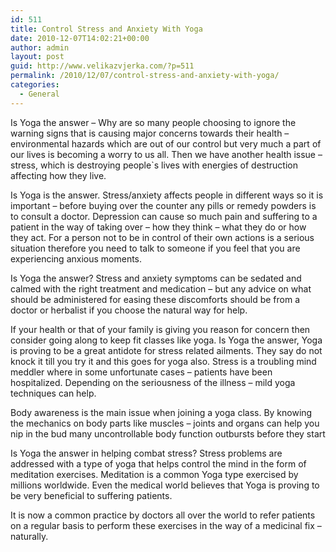 ```yaml
---
id: 511
title: Control Stress and Anxiety With Yoga
date: 2010-12-07T14:02:21+00:00
author: admin
layout: post
guid: http://www.velikazvjerka.com/?p=511
permalink: /2010/12/07/control-stress-and-anxiety-with-yoga/
categories:
  - General
---
```

Is Yoga the answer &#8211; Why are so many people choosing to ignore the warning signs that is causing major concerns towards their health &#8211; environmental hazards which are out of our control but very much a part of our lives is becoming a worry to us all. Then we have another health issue &#8211; stress, which is destroying people\`s lives with energies of destruction affecting how they live. 

Is Yoga is the answer. Stress/anxiety affects people in different ways so it is important &#8211; before buying over the counter any pills or remedy powders is to consult a doctor. Depression can cause so much pain and suffering to a patient in the way of taking over &#8211; how they think &#8211; what they do or how they act. For a person not to be in control of their own actions is a serious situation therefore you need to talk to someone if you feel that you are experiencing anxious moments.

Is Yoga the answer? Stress and anxiety symptoms can be sedated and calmed with the right treatment and medication &#8211; but any advice on what should be administered for easing these discomforts should be from a doctor or herbalist if you choose the natural way for help.

If your health or that of your family is giving you reason for concern then consider going along to keep fit classes like yoga. Is Yoga the answer, Yoga is proving to be a great antidote for stress related ailments. They say do not knock it till you try it and this goes for yoga also. Stress is a troubling mind meddler where in some unfortunate cases &#8211; patients have been hospitalized. Depending on the seriousness of the illness &#8211; mild yoga techniques can help.

Body awareness is the main issue when joining a yoga class. By knowing the mechanics on body parts like muscles &#8211; joints and organs can help you nip in the bud many uncontrollable body function outbursts before they start

Is Yoga the answer in helping combat stress? Stress problems are addressed with a type of yoga that helps control the mind in the form of meditation exercises. Meditation is a common Yoga type exercised by millions worldwide. Even the medical world believes that Yoga is proving to be very beneficial to suffering patients. 

It is now a common practice by doctors all over the world to refer patients on a regular basis to perform these exercises in the way of a medicinal fix &#8211; naturally.